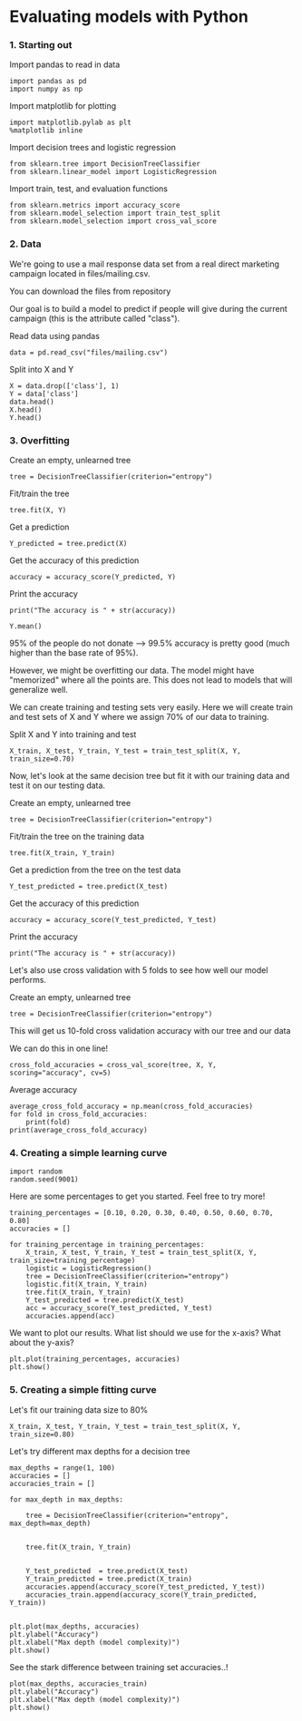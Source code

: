 # Evaluating models with Python
### 1. Starting out
Import pandas to read in data
```
import pandas as pd
import numpy as np
```
Import matplotlib for plotting
```
import matplotlib.pylab as plt
%matplotlib inline
```

Import decision trees and logistic regression
```
from sklearn.tree import DecisionTreeClassifier
from sklearn.linear_model import LogisticRegression
```

Import train, test, and evaluation functions
```
from sklearn.metrics import accuracy_score
from sklearn.model_selection import train_test_split
from sklearn.model_selection import cross_val_score
```
### 2. Data
We're going to use a mail response data set from a real direct marketing campaign located in files/mailing.csv.

You can download the files from repository

Our goal is to build a model to predict if people will give during the current campaign (this is the attribute called "class").

Read data using pandas
```
data = pd.read_csv("files/mailing.csv")
```
Split into X and Y
```
X = data.drop(['class'], 1)
Y = data['class']
data.head()
X.head()
Y.head()
```
### 3. Overfitting
Create an empty, unlearned tree
```
tree = DecisionTreeClassifier(criterion="entropy")
```
Fit/train the tree
```
tree.fit(X, Y)
```
Get a prediction
```
Y_predicted = tree.predict(X)
```
Get the accuracy of this prediction
```
accuracy = accuracy_score(Y_predicted, Y)
```
Print the accuracy
```
print("The accuracy is " + str(accuracy))
```
```
Y.mean()
```
95% of the people do not donate --> 99.5% accuracy is pretty good (much higher than the base rate of 95%).

However, we might be overfitting our data. The model might have "memorized" where all the points are. This does not lead to models that will generalize well.

We can create training and testing sets very easily. Here we will create train and test sets of X and Y where we assign 70% of our data to training.

Split X and Y into training and test
```
X_train, X_test, Y_train, Y_test = train_test_split(X, Y, train_size=0.70)
```

Now, let's look at the same decision tree but fit it with our training data and test it on our testing data.


Create an empty, unlearned tree
```
tree = DecisionTreeClassifier(criterion="entropy")
```
Fit/train the tree on the training data
```
tree.fit(X_train, Y_train)
```
Get a prediction from the tree on the test data
```
Y_test_predicted = tree.predict(X_test)
```
Get the accuracy of this prediction
```
accuracy = accuracy_score(Y_test_predicted, Y_test)
```
Print the accuracy
```
print("The accuracy is " + str(accuracy))
```

Let's also use cross validation with 5 folds to see how well our model performs.

Create an empty, unlearned tree
```
tree = DecisionTreeClassifier(criterion="entropy")
```    

This will get us 10-fold cross validation accuracy with our tree and our data

We can do this in one line!
```
cross_fold_accuracies = cross_val_score(tree, X, Y, scoring="accuracy", cv=5)
```   
Average accuracy
```
average_cross_fold_accuracy = np.mean(cross_fold_accuracies)
for fold in cross_fold_accuracies:
    print(fold)
print(average_cross_fold_accuracy)
```

### 4. Creating a simple learning curve

```
import random
random.seed(9001)
```

Here are some percentages to get you started. Feel free to try more!
```
training_percentages = [0.10, 0.20, 0.30, 0.40, 0.50, 0.60, 0.70, 0.80]
accuracies = []

for training_percentage in training_percentages:
    X_train, X_test, Y_train, Y_test = train_test_split(X, Y, train_size=training_percentage)
    logistic = LogisticRegression()
    tree = DecisionTreeClassifier(criterion="entropy")
    logistic.fit(X_train, Y_train)
    tree.fit(X_train, Y_train)
    Y_test_predicted = tree.predict(X_test)
    acc = accuracy_score(Y_test_predicted, Y_test)
    accuracies.append(acc)
```

We want to plot our results. What list should we use for the x-axis? What about the y-axis?
```
plt.plot(training_percentages, accuracies)
plt.show()
```
### 5. Creating a simple fitting curve

Let's fit our training data size to 80%
```
X_train, X_test, Y_train, Y_test = train_test_split(X, Y, train_size=0.80)
```
Let's try different max depths for a decision tree
```
max_depths = range(1, 100)
accuracies = []
accuracies_train = []

for max_depth in max_depths:
    
    tree = DecisionTreeClassifier(criterion="entropy", max_depth=max_depth)
    
    
    tree.fit(X_train, Y_train)
    
   
    Y_test_predicted  = tree.predict(X_test)
    Y_train_predicted = tree.predict(X_train)
    accuracies.append(accuracy_score(Y_test_predicted, Y_test))
    accuracies_train.append(accuracy_score(Y_train_predicted, Y_train))


plt.plot(max_depths, accuracies)
plt.ylabel("Accuracy")
plt.xlabel("Max depth (model complexity)")
plt.show()
```
See the stark difference between training set accuracies..!
```
plot(max_depths, accuracies_train)
plt.ylabel("Accuracy")
plt.xlabel("Max depth (model complexity)")
plt.show()
```
